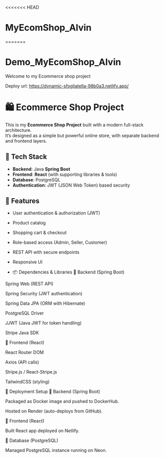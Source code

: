 <<<<<<< HEAD
# MyEcomShop_Alvin
=======
# Demo_MyEcomShop_Alvin
Welcome to my Ecommerce shop project

Deploy url: https://dynamic-sfogliatella-98b0a3.netlify.app/

# 🛍️ Ecommerce Shop Project

This is my **Ecommerce Shop Project** built with a modern full-stack architecture.  
It’s designed as a simple but powerful online store, with separate backend and frontend layers.

## 🔧 Tech Stack
- **Backend**: Java **Spring Boot**
- **Frontend**: **React** (with supporting libraries & tools)
- **Database**: PostgreSQL
- **Authentication**: JWT (JSON Web Token) based security

## 🚀 Features
- User authentication & authorization (JWT)
- Product catalog
- Shopping cart & checkout
- Role-based access (Admin, Seller, Customer)
- REST API with secure endpoints
- Responsive UI

- 📦 Dependencies & Libraries
🔹 Backend (Spring Boot)

Spring Web (REST API)

Spring Security (JWT authentication)

Spring Data JPA (ORM with Hibernate)

PostgreSQL Driver

JJWT (Java JWT for token handling)

Stripe Java SDK

🔹 Frontend (React)

React Router DOM

Axios (API calls)

Stripe.js / React-Stripe.js

TailwindCSS (styling)

🐳 Deployment Setup
🔹 Backend (Spring Boot)

Packaged as Docker image and pushed to DockerHub.

Hosted on Render (auto-deploys from GitHub).

🔹 Frontend (React)

Built React app deployed on Netlify.

🔹 Database (PostgreSQL)

Managed PostgreSQL instance running on Neon.

